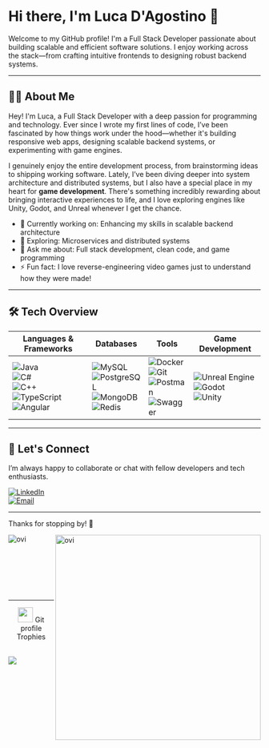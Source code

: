 # Hi there, I'm Luca D'Agostino 👋

Welcome to my GitHub profile! I'm a Full Stack Developer passionate about building scalable and efficient software solutions. I enjoy working across the stack—from crafting intuitive frontends to designing robust backend systems.

---

## 🧑‍💻 About Me

Hey! I'm Luca, a Full Stack Developer with a deep passion for programming and technology. Ever since I wrote my first lines of code, I’ve been fascinated by how things work under the hood—whether it's building responsive web apps, designing scalable backend systems, or experimenting with game engines.

I genuinely enjoy the entire development process, from brainstorming ideas to shipping working software. Lately, I’ve been diving deeper into system architecture and distributed systems, but I also have a special place in my heart for **game development**. There's something incredibly rewarding about bringing interactive experiences to life, and I love exploring engines like Unity, Godot, and Unreal whenever I get the chance.

- 🔭 Currently working on: Enhancing my skills in scalable backend architecture  
- 🌱 Exploring: Microservices and distributed systems  
- 💬 Ask me about: Full stack development, clean code, and game programming  
- ⚡ Fun fact: I love reverse-engineering video games just to understand how they were made!


---

## 🛠️ Tech Overview

| **Languages & Frameworks** | **Databases** | **Tools** | **Game Development** |
|----------------------------|---------------|-----------|-----------------------|
| ![Java](https://img.shields.io/badge/-Java-black?style=flat-square&logo=java) <br> ![C#](https://img.shields.io/badge/-C%23-black?style=flat-square&logo=c-sharp) <br> ![C++](https://img.shields.io/badge/-C++-black?style=flat-square&logo=c%2B%2B) <br> ![TypeScript](https://img.shields.io/badge/-TypeScript-black?style=flat-square&logo=typescript) <br> ![Angular](https://img.shields.io/badge/-Angular-black?style=flat-square&logo=angular) | ![MySQL](https://img.shields.io/badge/-MySQL-black?style=flat-square&logo=mysql) <br> ![PostgreSQL](https://img.shields.io/badge/-PostgreSQL-black?style=flat-square&logo=postgresql) <br> ![MongoDB](https://img.shields.io/badge/-MongoDB-black?style=flat-square&logo=mongodb) <br> ![Redis](https://img.shields.io/badge/-Redis-black?style=flat-square&logo=redis) | ![Docker](https://img.shields.io/badge/-Docker-black?style=flat-square&logo=docker) <br> ![Git](https://img.shields.io/badge/-Git-black?style=flat-square&logo=git) <br> ![Postman](https://img.shields.io/badge/-Postman-black?style=flat-square&logo=postman) <br> ![Swagger](https://img.shields.io/badge/-Swagger-black?style=flat-square&logo=swagger) | ![Unreal Engine](https://img.shields.io/badge/-Unreal-black?style=flat-square&logo=unreal-engine) <br> ![Godot](https://img.shields.io/badge/-Godot-black?style=flat-square&logo=godot-engine) <br> ![Unity](https://img.shields.io/badge/-Unity-black?style=flat-square&logo=unity) |

---

## 🤝 Let's Connect

I’m always happy to collaborate or chat with fellow developers and tech enthusiasts.

[![LinkedIn](https://img.shields.io/badge/-LinkedIn-blue?style=flat-square&logo=linkedin)](https://www.linkedin.com/in/your-profile)  
[![Email](https://img.shields.io/badge/-Email-black?style=flat-square&logo=gmail)](mailto:youremail@example.com)

---

Thanks for stopping by! 🚀



<p><img align="left" src="https://github-readme-stats.vercel.app/api/top-langs?username=QuantumLuke&show_icons=true&locale=en&layout=compact&theme=chartreuse-dark" alt="ovi" /></p>
<p>&nbsp;<img align="right" src="https://github-readme-stats.vercel.app/api?username=QuantumLuke&show_icons=true&locale=en&theme=chartreuse-dark" alt="ovi" width="410" /></p>
<br><br><br><br><br>

<hr>


<p align="center"><img src="https://media.giphy.com/media/QaMcXSekUWx7aogAUr/giphy.gif" width="30" />&nbsp;Git profile Trophies</p><br>
<img src="https://github-profile-trophy.vercel.app/?username=QuantumLuke&theme=juicyfresh&no-bg=true" />

<!---
Lucadago17Dev/Lucadago17Dev is a ✨ special ✨ repository because its `README.md` (this file) appears on your GitHub profile.
You can click the Preview link to take a look at your changes.
--->
